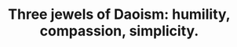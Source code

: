 ---
title: "Three jewels of Daoism: humility, compassion, simplicity."
tags: daoism human
star: true
---